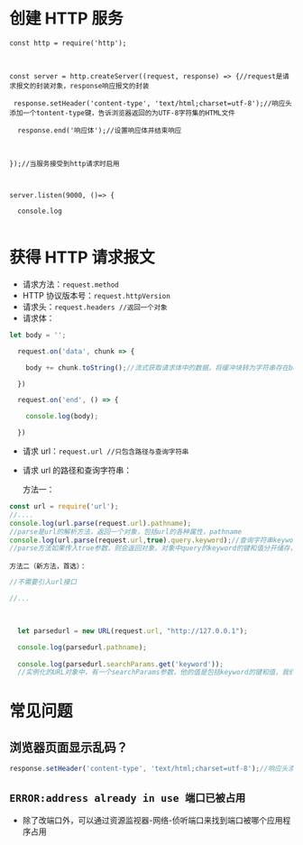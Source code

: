 # 创建 HTTP 服务
```JS
const http = require('http');

  

const server = http.createServer((request, response) => {//request是请求报文的封装对象，response响应报文的封装

 response.setHeader('content-type', 'text/html;charset=utf-8');//响应头添加一个tontent-type键，告诉浏览器返回的为UTF-8字符集的HTML文件

  response.end('响应体');//设置响应体并结束响应

 

});//当服务接受到http请求时启用

  

server.listen(9000, ()=> {

  console.log
  
```
# 获得 HTTP 请求报文
+ 请求方法：`request.method`
+ HTTP 协议版本号：`request.httpVersion`
+ 请求头：`request.headers //返回一个对象`
+ 请求体：
```js
let body = '';

  request.on('data', chunk => {

    body += chunk.toString();//流式获取请求体中的数据，将缓冲块转为字符串存在body中

  })

  request.on('end', () => {

    console.log(body);

  })
```
+ 请求 url：`request.url //只包含路径与查询字符串`
+ 请求 url 的路径和查询字符串：

	方法一：
```js
const url = require('url');
//....
console.log(url.parse(request.url).pathname);
//parse是url的解析方法，返回一个对象，包括url的各种属性，pathname
console.log(url.parse(request.url,true).query.keyword);//查询字符串keyword键的值
//parse方法如果传入true参数，则会返回对象，对象中query的keyword的键和值分开储存，如果不加true则会直接返回`keyword=123`
```

	方法二（新方法，首选）：
```js
//不需要引入url接口

//...

  

  let parsedurl = new URL(request.url, "http://127.0.0.1");

  console.log(parsedurl.pathname);
  
  console.log(parsedurl.searchParams.get('keyword'));
  //实例化的URL对象中，有一个searchParams参数，他的值是包括keyword的键和值，我们用get方法就可以直接获得keyword的值
```
# 常见问题
## 浏览器页面显示乱码？
```js
response.setHeader('content-type', 'text/html;charset=utf-8');//响应头添加一个tontent-type键，告诉浏览器返回的为UTF-8字符集的HTML文件
```
## `ERROR:address already in use 端口已被占用`
+ 除了改端口外，可以通过资源监视器-网络-侦听端口来找到端口被哪个应用程序占用